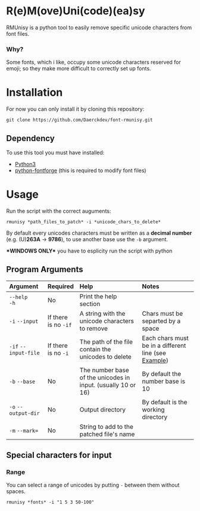 # R(e)M(ove)Uni(code)(ea)sy

RMUnisy is a python tool to easily remove specific unicode characters from font files.

### Why?

Some fonts, which i like, occupy some unicode characters reserved for emoji;
so they make more difficult to correctly set up fonts.

# Installation

For now you can only install it by cloning this repository:

```
git clone https://github.com/Daerckdev/font-rmunisy.git
```

## Dependency

To use this tool you must have installed:

- [Python3](https://www.python.org/downloads/)
- [python-fontforge](https://github.com/fontforge/fontforge) (this is required to modify font files)

# Usage

Run the script with the correct auguments:

```
rmunisy *path_files_to_patch* -i *unicode_chars_to_delete*
```

By default every unicodes characters must be written as a **decimal number** (e.g. (U)**263A** -> **9786**), to use another base use the `-b` argument.

**\*WINDOWS ONLY\*** you have to esplicity run the script with python

## Program Arguments

| Argument | Required | Help | Notes |
| :--- | :--- | :--- | :--- |
| `--help` <br/>`-h` | No | Print the help section | |
| `-i` `--input` | If there <br/>is no `-if` | A string with the unicode characters to remove | Chars must be separted by a space |
| `-if` `--input-file` | If there <br/>is no `-i` | The path of the file contain the unicodes to delete | Each chars must be in a different line (see [Example](https://github.com/Daerckdev/font-rmunisy/blob/Master/unicode_exemple.txt)) |
| `-b` `--base` | No | The number base of the unicodes in input. (usually 10 or 16) | By default the number base is 10 |
| `-o` `--output-dir` | No | Output directory | By default is the working directory |
| `-m` `--mark=` | No | String to add to the patched file's name | |

## Special characters for input

### Range

You can select a range of unicodes by putting `-` between them without spaces.
```
rmunisy *fonts* -i "1 5 3 50-100"
```

